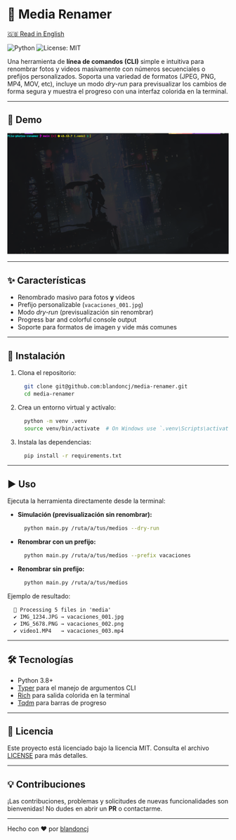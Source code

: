 # 📂 Media Renamer

[🇬🇧 Read in English](./README.md)

![Python](https://img.shields.io/badge/python-3.8+-blue.svg)
![License: MIT](https://img.shields.io/badge/License-MIT-green.svg)

Una herramienta de **línea de comandos (CLI)** simple e intuitiva para renombrar
fotos y videos masivamente con números secuenciales o prefijos personalizados.
Soporta una variedad de formatos (JPEG, PNG, MP4, MOV, etc), incluye un modo
_dry-run_ para previsualizar los cambios de forma segura y muestra el progreso
con una interfaz colorida en la terminal.

---

## 🎥 Demo

![demo](assets/demo.gif)

---

## ✨ Características

- Renombrado masivo para fotos **y** videos
- Prefijo personalizable (`vacaciones_001.jpg`)
- Modo _dry-run_ (previsualización sin renombrar)
- Progress bar and colorful console output
- Soporte para formatos de imagen y vide más comunes

---

## 🚀 Instalación

1. Clona el repositorio:

   ```bash
     git clone git@github.com:blandoncj/media-renamer.git
     cd media-renamer
   ```

2. Crea un entorno virtual y actívalo:

   ```bash
     python -m venv .venv
     source venv/bin/activate  # On Windows use `.venv\Scripts\activate`
   ```

3. Instala las dependencias:

   ```bash
     pip install -r requirements.txt
   ```

---

## ▶️ Uso

Ejecuta la herramienta directamente desde la terminal:

- **Simulación (previsualización sin renombrar):**

  ```bash
    python main.py /ruta/a/tus/medios --dry-run
  ```

- **Renombrar con un prefijo:**

  ```bash
    python main.py /ruta/a/tus/medios --prefix vacaciones
  ```

- **Renombrar sin prefijo:**

  ```bash
    python main.py /ruta/a/tus/medios
  ```

Ejemplo de resultado:

```console
  📂 Processing 5 files in 'media'
  ✔ IMG_1234.JPG → vacaciones_001.jpg
  ✔ IMG_5678.PNG → vacaciones_002.png
  ✔ video1.MP4   → vacaciones_003.mp4

```

---

## 🛠️ Tecnologías

- Python 3.8+
- [Typer](https://typer.tiangolo.com/) para el manejo de argumentos CLI
- [Rich](https://rich.readthedocs.io/en/stable/) para salida colorida en la terminal
- [Tqdm](https://github.com/tqdm/tqdm) para barras de progreso

---

## 📜 Licencia

Este proyecto está licenciado bajo la licencia MIT. Consulta el archivo [LICENSE](LICENSE)
para más detalles.

---

## 💡 Contribuciones

¡Las contribuciones, problemas y solicitudes de nuevas funcionalidades son bienvenidas!
No dudes en abrir un **PR** o contactarme.

---

Hecho con ❤️ por [blandoncj](https://github.com/blandoncj)
